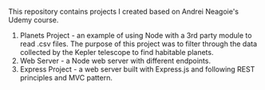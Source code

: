 This repository contains projects I created based on Andrei Neagoie's Udemy course.

1. Planets Project - an example of using Node with a 3rd party module to read .csv files. The purpose of this project was to filter through the data collected  by the Kepler telescope to find habitable planets.
2. Web Server - a Node web server with different endpoints.
3. Express Project - a web server built with Express.js and following REST principles and MVC pattern.